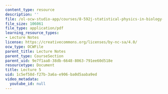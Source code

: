 ```yaml
---
content_type: resource
description: ''
file: /ol-ocw-studio-app/courses/8-592j-statistical-physics-in-biology-spring-2011/1c5ef58df27b3a6ae906ba0d5aaba9ed_MIT8_592JS11_lec5.pdf
file_size: 106061
file_type: application/pdf
learning_resource_types:
- Lecture Notes
license: https://creativecommons.org/licenses/by-nc-sa/4.0/
ocw_type: OCWFile
parent_title: Lecture Notes
parent_type: CourseSection
parent_uid: 9e7f1aa8-38db-6648-8063-791ee60d518e
resourcetype: Document
title: Lecture 5
uid: 1c5ef58d-f27b-3a6a-e906-ba0d5aaba9ed
video_metadata:
  youtube_id: null
---
```

